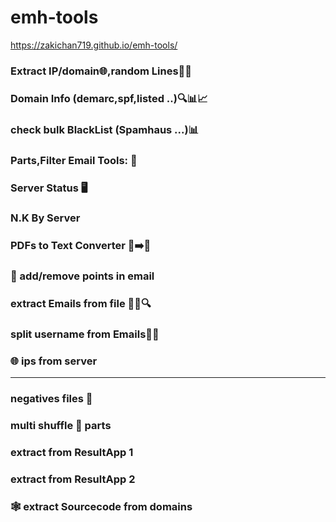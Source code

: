 # emh-tools
https://zakichan719.github.io/emh-tools/



 
### Extract IP/domain🌐,random Lines📜🔀
### Domain Info (demarc,spf,listed ..)🔍📊📈
### check bulk BlackList (Spamhaus ...)📊
### Parts,Filter Email Tools: 💌
### Server Status 🖥️
### N.K By Server
### PDFs to Text Converter 📄➡️📝
### 📧 add/remove points in email
### extract Emails from file 📁📧🔍
### split username from Emails📧👤
### 🌐 ips from server
----
### negatives files 📁
### multi shuffle 🔀 parts
### extract from ResultApp 1
### extract from ResultApp 2
### 🕸 extract Sourcecode from domains
